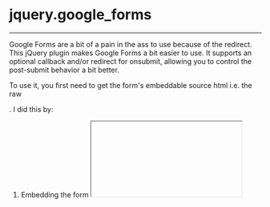 # jquery.google_forms
- - -

Google Forms are a bit of a pain in the ass to use because of the redirect.  This jQuery plugin makes Google 
Forms a bit easier to use.  It supports an optional callback and/or redirect for onsubmit, allowing you to control
the post-submit behavior a bit better.

To use it, you first need to get the form's embeddable source html i.e. the raw <form>.  I did this by: 

1.  Embedding the form <iframe> in a test page and then examining the form source and copying the raw <form>.
2.  Embedding the raw form source (captured in #1 above) in the target web page.

You can not modify the format of the form (labels etc).

Then just the jquery.google_forms.js script to your web page (you obviously need jQuery itself too).

Then just add one of the following to trigger this plugin on your google form.

Redirect Only:

	$('form').googleForm('thanks.html');

onsubmit Only:

	$('form').googleForm(function () {
        // Form is submitted... do your stuff here
    });

onsubmit and redirect:

	$('form').googleForm({
        onsubmit: function () {
	        // Form is submitted... do your stuff here
        },
        redirect: 'thanks.html'
    });
